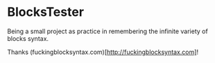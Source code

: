 BlocksTester
============

Being a small project as practice in remembering the infinite variety of blocks syntax.

Thanks (fuckingblocksyntax.com)[http://fuckingblocksyntax.com]!